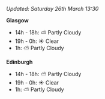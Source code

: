 *Updated: Saturday 26th March 13:30*

**Glasgow**

* 14h - 18h: :partly_sunny: Partly Cloudy
* 19h - 0h: :sunny: Clear
* 1h: :partly_sunny: Partly Cloudy

**Edinburgh**

* 14h - 18h: :partly_sunny: Partly Cloudy
* 19h - 0h: :sunny: Clear
* 1h: :partly_sunny: Partly Cloudy
